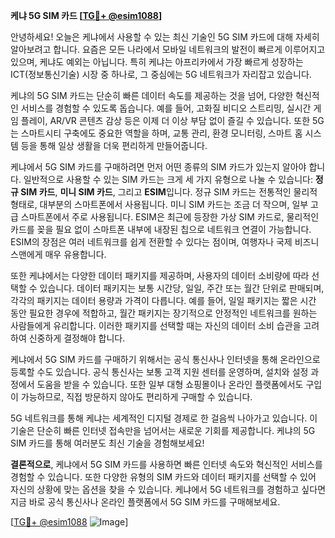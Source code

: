 **케냐 5G SIM 카드 [[TG💪+ @esim1088](https://t.me/s/esim1088)]**

안녕하세요! 오늘은 케냐에서 사용할 수 있는 최신 기술인 5G SIM 카드에 대해 자세히 알아보려고 합니다. 요즘은 모든 나라에서 모바일 네트워크의 발전이 빠르게 이루어지고 있으며, 케냐도 예외는 아닙니다. 특히 케냐는 아프리카에서 가장 빠르게 성장하는 ICT(정보통신기술) 시장 중 하나로, 그 중심에는 5G 네트워크가 자리잡고 있습니다.

케냐의 5G SIM 카드는 단순히 빠른 데이터 속도를 제공하는 것을 넘어, 다양한 혁신적인 서비스를 경험할 수 있도록 돕습니다. 예를 들어, 고화질 비디오 스트리밍, 실시간 게임 플레이, AR/VR 콘텐츠 감상 등은 이제 더 이상 부담 없이 즐길 수 있습니다. 또한 5G는 스마트시티 구축에도 중요한 역할을 하며, 교통 관리, 환경 모니터링, 스마트 홈 시스템 등을 통해 일상 생활을 더욱 편리하게 만들어줍니다.

케냐에서 5G SIM 카드를 구매하려면 먼저 어떤 종류의 SIM 카드가 있는지 알아야 합니다. 일반적으로 사용할 수 있는 SIM 카드는 크게 세 가지 유형으로 나눌 수 있습니다: **정규 SIM 카드**, **미니 SIM 카드**, 그리고 **ESIM**입니다. 정규 SIM 카드는 전통적인 물리적 형태로, 대부분의 스마트폰에서 사용됩니다. 미니 SIM 카드는 조금 더 작으며, 일부 고급 스마트폰에서 주로 사용됩니다. ESIM은 최근에 등장한 가상 SIM 카드로, 물리적인 카드를 꽂을 필요 없이 스마트폰 내부에 내장된 칩으로 네트워크 연결이 가능합니다. ESIM의 장점은 여러 네트워크를 쉽게 전환할 수 있다는 점이며, 여행자나 국제 비즈니스맨에게 매우 유용합니다.

또한 케냐에서는 다양한 데이터 패키지를 제공하며, 사용자의 데이터 소비량에 따라 선택할 수 있습니다. 데이터 패키지는 보통 시간당, 일일, 주간 또는 월간 단위로 판매되며, 각각의 패키지는 데이터 용량과 가격이 다릅니다. 예를 들어, 일일 패키지는 짧은 시간 동안 필요한 경우에 적합하고, 월간 패키지는 장기적으로 안정적인 네트워크를 원하는 사람들에게 유리합니다. 이러한 패키지를 선택할 때는 자신의 데이터 소비 습관을 고려하여 신중하게 결정해야 합니다.

케냐에서 5G SIM 카드를 구매하기 위해서는 공식 통신사나 인터넷을 통해 온라인으로 등록할 수도 있습니다. 공식 통신사는 보통 고객 지원 센터를 운영하며, 설치와 설정 과정에서 도움을 받을 수 있습니다. 또한 일부 대형 쇼핑몰이나 온라인 플랫폼에서도 구입이 가능하므로, 직접 방문하지 않아도 편리하게 구매할 수 있습니다.

5G 네트워크를 통해 케냐는 세계적인 디지털 경제로 한 걸음씩 나아가고 있습니다. 이 기술은 단순히 빠른 인터넷 접속만을 넘어서는 새로운 기회를 제공합니다. 케냐의 5G SIM 카드를 통해 여러분도 최신 기술을 경험해보세요!

**결론적으로**, 케냐에서 5G SIM 카드를 사용하면 빠른 인터넷 속도와 혁신적인 서비스를 경험할 수 있습니다. 또한 다양한 유형의 SIM 카드와 데이터 패키지를 선택할 수 있어 자신의 상황에 맞는 옵션을 찾을 수 있습니다. 케냐에서 5G 네트워크를 경험하고 싶다면 지금 바로 공식 통신사나 온라인 플랫폼에서 5G SIM 카드를 구매해보세요.

[[TG💪+ @esim1088](https://t.me/s/esim1088) ![Image](https://i.postimg.cc/Y0z9fWf4/image.png)]
